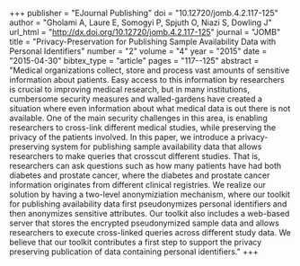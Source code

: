 +++
publisher = "EJournal Publishing"
doi = "10.12720/jomb.4.2.117-125"
author = "Gholami A, Laure E, Somogyi P, Spjuth O, Niazi S, Dowling J"
url_html = "http://dx.doi.org/10.12720/jomb.4.2.117-125"
journal = "JOMB"
title = "Privacy-Preservation for Publishing Sample Availability Data with Personal Identifiers"
number = "2"
volume = "4"
year = "2015"
date = "2015-04-30"
bibtex_type = "article"
pages = "117--125"
abstract = "Medical organizations collect, store and process vast amounts of sensitive information about patients. Easy access to this information by researchers is crucial to improving medical research, but in many institutions, cumbersome security measures and walled-gardens have created a situation where even information about what medical data is out there is not available. One of the main security challenges in this area, is enabling researchers to cross-link different medical studies, while preserving the privacy of the patients involved. In this paper, we introduce a privacy-preserving system for publishing sample availability data that allows researchers to make queries that crosscut different studies. That is, researchers can ask questions such as how many patients have had both diabetes and prostate cancer, where the diabetes and prostate cancer information originates from different clinical registries. We realize our solution by having a two-level anonymiziation mechanism, where our toolkit for publishing availability data first pseudonymizes personal identifiers and then anonymizes sensitive attributes. Our toolkit also includes a web-based server that stores the encrypted pseudonymized sample data and allows researchers to execute cross-linked queries across different study data. We believe that our toolkit contributes a first step to support the privacy preserving publication of data containing personal identifiers."
+++

